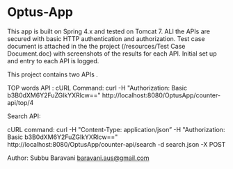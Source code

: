 # Optus-App
 

This app is built on Spring 4.x and tested on Tomcat 7. ALl the APIs are secured with basic HTTP authentication and authorization. 
Test case document is attached in the the project (/resources/Test Case Document.doc) with screenshots of the results for each API. Initial set 
up and entry to each API is logged.

This project contains two APIs .

 TOP words API  : 
cURL Command: curl -H "Authorization: Basic b3B0dXM6Y2FuZGlkYXRlcw==" http://localhost:8080/OptusApp/counter-api/top/4

 Search API:

cURL command: curl  -H "Content-Type: application/json” -H "Authorization: Basic b3B0dXM6Y2FuZGlkYXRlcw==" http://localhost:8080/OptusApp/counter-api/search -d search.json  -X POST 

Author: Subbu Baravani
baravani.aus@gmail.com
